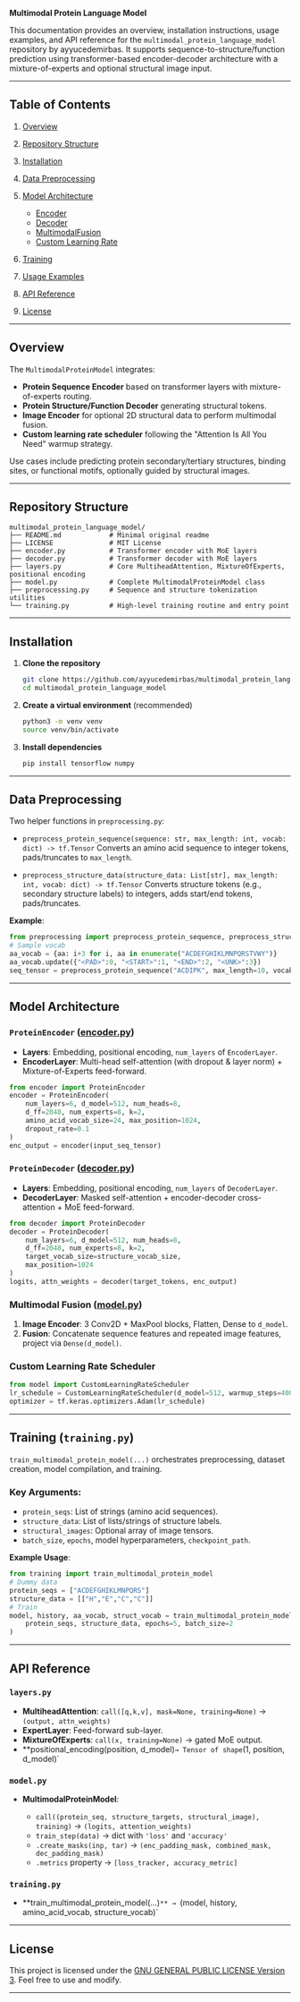 **Multimodal Protein Language Model**

This documentation provides an overview, installation instructions, usage examples, and API reference for the `multimodal_protein_language_model` repository by ayyucedemirbas. It supports sequence-to-structure/function prediction using transformer-based encoder-decoder architecture with a mixture-of-experts and optional structural image input.

---

## Table of Contents

1. [Overview](#overview)
2. [Repository Structure](#repository-structure)
3. [Installation](#installation)
4. [Data Preprocessing](#data-preprocessing)
5. [Model Architecture](#model-architecture)

   * [Encoder](#proteinencoder)
   * [Decoder](#proteindecoder)
   * [MultimodalFusion](#multimodalfusion)
   * [Custom Learning Rate](#custom-learning-rate)
6. [Training](#training)
7. [Usage Examples](#usage-examples)
8. [API Reference](#api-reference)
9. [License](#license)

---

## Overview

The `MultimodalProteinModel` integrates:

* **Protein Sequence Encoder** based on transformer layers with mixture-of-experts routing.
* **Protein Structure/Function Decoder** generating structural tokens.
* **Image Encoder** for optional 2D structural data to perform multimodal fusion.
* **Custom learning rate scheduler** following the "Attention Is All You Need" warmup strategy.

Use cases include predicting protein secondary/tertiary structures, binding sites, or functional motifs, optionally guided by structural images.

---

## Repository Structure

```text
multimodal_protein_language_model/
├── README.md            # Minimal original readme
├── LICENSE              # MIT License
├── encoder.py           # Transformer encoder with MoE layers
├── decoder.py           # Transformer decoder with MoE layers
├── layers.py            # Core MultiheadAttention, MixtureOfExperts, positional encoding
├── model.py             # Complete MultimodalProteinModel class
├── preprocessing.py     # Sequence and structure tokenization utilities
└── training.py          # High-level training routine and entry point
```

---

## Installation

1. **Clone the repository**

   ```bash
   git clone https://github.com/ayyucedemirbas/multimodal_protein_language_model.git
   cd multimodal_protein_language_model
   ```

2. **Create a virtual environment** (recommended)

   ```bash
   python3 -m venv venv
   source venv/bin/activate
   ```

3. **Install dependencies**

   ```bash
   pip install tensorflow numpy
   ```

---

## Data Preprocessing

Two helper functions in `preprocessing.py`:

* `preprocess_protein_sequence(sequence: str, max_length: int, vocab: dict) -> tf.Tensor`
  Converts an amino acid sequence to integer tokens, pads/truncates to `max_length`.

* `preprocess_structure_data(structure_data: List[str], max_length: int, vocab: dict) -> tf.Tensor`
  Converts structure tokens (e.g., secondary structure labels) to integers, adds start/end tokens, pads/truncates.

**Example**:

```python
from preprocessing import preprocess_protein_sequence, preprocess_structure_data
# Sample vocab
aa_vocab = {aa: i+3 for i, aa in enumerate("ACDEFGHIKLMNPQRSTVWY")}
aa_vocab.update({"<PAD>":0, "<START>":1, "<END>":2, "<UNK>":3})
seq_tensor = preprocess_protein_sequence("ACDIPK", max_length=10, vocab=aa_vocab)
```

---

## Model Architecture

### `ProteinEncoder` (<u>encoder.py</u>)

* **Layers**: Embedding, positional encoding, `num_layers` of `EncoderLayer`.
* **EncoderLayer**: Multi-head self-attention (with dropout & layer norm) + Mixture-of-Experts feed-forward.

```python
from encoder import ProteinEncoder
encoder = ProteinEncoder(
    num_layers=6, d_model=512, num_heads=8,
    d_ff=2048, num_experts=8, k=2,
    amino_acid_vocab_size=24, max_position=1024,
    dropout_rate=0.1
)
enc_output = encoder(input_seq_tensor)
```

### `ProteinDecoder` (<u>decoder.py</u>)

* **Layers**: Embedding, positional encoding, `num_layers` of `DecoderLayer`.
* **DecoderLayer**: Masked self-attention + encoder-decoder cross-attention + MoE feed-forward.

```python
from decoder import ProteinDecoder
decoder = ProteinDecoder(
    num_layers=6, d_model=512, num_heads=8,
    d_ff=2048, num_experts=8, k=2,
    target_vocab_size=structure_vocab_size,
    max_position=1024
)
logits, attn_weights = decoder(target_tokens, enc_output)
```

### Multimodal Fusion (<u>model.py</u>)

1. **Image Encoder**: 3 Conv2D + MaxPool blocks, Flatten, Dense to `d_model`.
2. **Fusion**: Concatenate sequence features and repeated image features, project via `Dense(d_model)`.

### Custom Learning Rate Scheduler

```python
from model import CustomLearningRateScheduler
lr_schedule = CustomLearningRateScheduler(d_model=512, warmup_steps=4000)
optimizer = tf.keras.optimizers.Adam(lr_schedule)
```

---

## Training (`training.py`)

`train_multimodal_protein_model(...)` orchestrates preprocessing, dataset creation, model compilation, and training.

### Key Arguments:

* `protein_seqs`: List of strings (amino acid sequences).
* `structure_data`: List of lists/strings of structure labels.
* `structural_images`: Optional array of image tensors.
* `batch_size`, `epochs`, model hyperparameters, `checkpoint_path`.

**Example Usage**:

```python
from training import train_multimodal_protein_model
# Dummy data
protein_seqs = ["ACDEFGHIKLMNPQRS"]
structure_data = [["H","E","C","C"]]
# Train
model, history, aa_vocab, struct_vocab = train_multimodal_protein_model(
    protein_seqs, structure_data, epochs=5, batch_size=2
)
```

---

## API Reference

### `layers.py`

* **MultiheadAttention**: `call([q,k,v], mask=None, training=None)` → `(output, attn_weights)`
* **ExpertLayer**: Feed-forward sub-layer.
* **MixtureOfExperts**: `call(x, training=None)` → gated MoE output.
* \*\*positional\_encoding(position, d\_model)`→ Tensor of shape`(1, position, d\_model)\`

### `model.py`

* **MultimodalProteinModel**:

  * `call((protein_seq, structure_targets, structural_image), training)` → `(logits, attention_weights)`
  * `train_step(data)` → dict with `'loss'` and `'accuracy'`
  * `.create_masks(inp, tar)` → `(enc_padding_mask, combined_mask, dec_padding_mask)`
  * `.metrics` property → `[loss_tracker, accuracy_metric]`

### `training.py`

* \*\*train\_multimodal\_protein\_model(...)`** → `(model, history, amino\_acid\_vocab, structure\_vocab)\`

---

## License

This project is licensed under the [GNU GENERAL PUBLIC LICENSE Version 3](/LICENSE). Feel free to use and modify.

---

